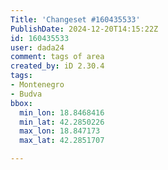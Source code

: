 ```yaml
---
Title: 'Changeset #160435533'
PublishDate: 2024-12-20T14:15:22Z
id: 160435533
user: dada24
comment: tags of area
created_by: iD 2.30.4
tags:
- Montenegro
- Budva
bbox:
  min_lon: 18.8468416
  min_lat: 42.2850226
  max_lon: 18.847173
  max_lat: 42.2851707

---
```

